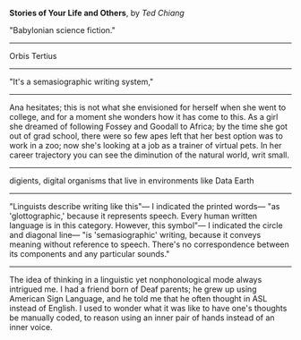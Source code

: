 **Stories of Your Life and Others**, by *Ted Chiang*

"Babylonian science fiction."

---

Orbis Tertius

---

"It's a semasiographic writing system,"

---

Ana hesitates; this is not what she envisioned for herself when she went to college, and for a moment she wonders how it has come to this. As a girl she dreamed of following Fossey and Goodall to Africa; by the time she got out of grad school, there were so few apes left that her best option was to work in a zoo; now she's looking at a job as a trainer of virtual pets. In her career trajectory you can see the diminution of the natural world, writ small.

---

digients, digital organisms that live in environments like Data Earth

---

"Linguists describe writing like this"— I indicated the printed words— "as 'glottographic,' because it represents speech. Every human written language is in this category. However, this symbol"— I indicated the circle and diagonal line— "is 'semasiographic' writing, because it conveys meaning without reference to speech. There's no correspondence between its components and any particular sounds."

---

The idea of thinking in a linguistic yet nonphonological mode always intrigued me. I had a friend born of Deaf parents; he grew up using American Sign Language, and he told me that he often thought in ASL instead of English. I used to wonder what it was like to have one's thoughts be manually coded, to reason using an inner pair of hands instead of an inner voice.

